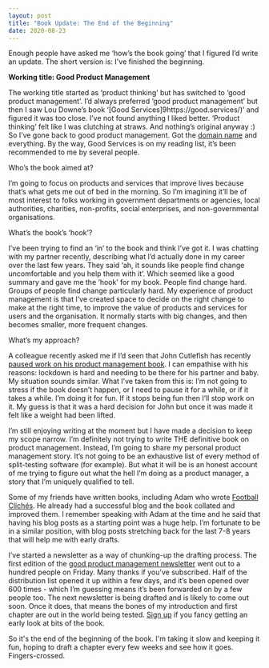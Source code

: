 ```yaml
---
layout: post
title: "Book Update: The End of the Beginning"
date: 2020-08-23
---
```


Enough people have asked me ‘how’s the book going’ that I figured I’d write an update. The short version is: I've finished the beginning.

**Working title: Good Product Management**

The working title started as ‘product thinking’ but has switched to ‘good product management’. I’d always preferred ‘good product management’ but then I saw Lou Downe’s book ‘[Good Services]9https://good.services/)’ and figured it was too close. I’ve not found anything I liked better. ‘Product thinking’ felt like I was clutching at straws. And nothing’s original anyway :) So I’ve gone back to good product management. Got the [domain name](https://goodproduct.management/) and everything. By the way, Good Services is on my reading list, it’s been recommended to me by several people.

Who’s the book aimed at?

I’m going to focus on products and services that improve lives because that’s what gets me out of bed in the morning. So I’m imagining it’ll be of most interest to folks working in government departments or agencies, local authorities, charities, non-profits, social enterprises, and non-governmental organisations.

What’s the book’s ‘hook’?

I’ve been trying to find an ‘in’ to the book and think I’ve got it. I was chatting with my partner recently, describing what I’d actually done in my career over the last few years. They said ‘ah, it sounds like people find change uncomfortable and you help them with it’. Which seemed like a good summary and gave me the ‘hook’ for my book. People find change hard. Groups of people find change particularly hard. My experience of product management is that I’ve created space to decide on the right change to make at the right time, to improve the value of products and services for users and the organisation. It normally starts with big changes, and then becomes smaller, more frequent changes. 

What’s my approach?

A colleague recently asked me if I’d seen that John Cutlefish has recently [paused work on his product management book](https://gumroad.com/johncutlefish/p/sadly-i-need-to-cancel-the-pre-order). I can empathise with his reasons: lockdown is hard and needing to be there for his partner and baby. My situation sounds similar. What I’ve taken from this is: I’m not going to stress if the book doesn’t happen, or I need to pause it for a while, or if it takes a while. I’m doing it for fun. If it stops being fun then I’ll stop work on it. My guess is that it was a hard decision for John but once it was made it felt like a weight had been lifted. 

I’m still enjoying writing at the moment but I have made a decision to keep my scope narrow. I’m definitely not trying to write THE definitive book on product management. Instead, I’m going to share my personal product management story. It’s not going to be an exhaustive list of every method of split-testing software (for example). But what it will be is an honest account of me trying to figure out what the hell I’m doing as a product manager, a story that I’m uniquely qualified to tell.

Some of my friends have written books, including Adam who wrote [Football Clichés](https://www.amazon.co.uk/Football-Clich%C3%A9s-Adam-Hurrey/dp/1472220382). He already had a successful blog and the book collated and improved them. I remember speaking with Adam at the time and he said that having his blog posts as a starting point was a huge help. I’m fortunate to be in a similar position, with blog posts stretching back for the last 7-8 years that will help me with early drafts. 

I’ve started a newsletter as a way of chunking-up the drafting process. The first edition of the [good product management newsletter](https://goodproduct.management/) went out to a hundred people on Friday. Many thanks if you’ve subscribed. Half of the distribution list opened it up within a few days, and it’s been opened over 600 times - which I’m guessing means it’s been forwarded on by a few people too. The next newsletter is being drafted and is likely to come out soon. Once it does, that means the bones of my introduction and first chapter are out in the world being tested. [Sign up](https://buttondown.email/goodproductmanagement) if you fancy getting an early look at bits of the book.

So it's the end of the beginning of the book. I'm taking it slow and keeping it fun, hoping to draft a chapter every few weeks and see how it goes. Fingers-crossed.
